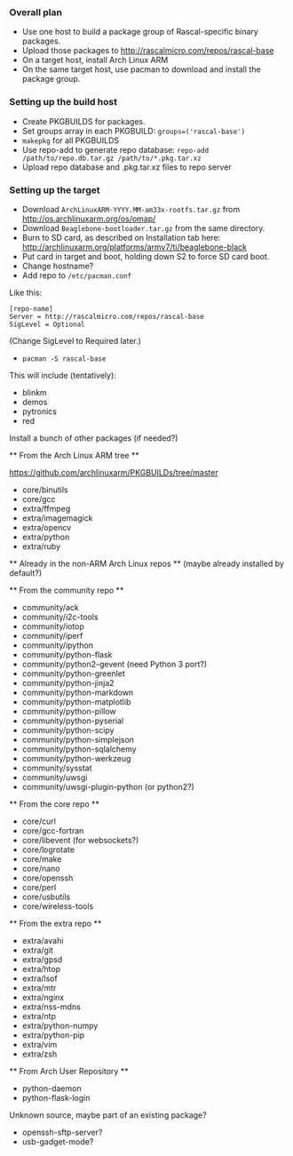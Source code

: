 ### Overall plan ###

* Use one host to build a package group of Rascal-specific binary packages.
* Upload those packages to http://rascalmicro.com/repos/rascal-base
* On a target host, install Arch Linux ARM
* On the same target host, use pacman to download and install the package group.

### Setting up the build host ###

* Create PKGBUILDS for packages.
* Set groups array in each PKGBUILD: `groups=('rascal-base')`
* `makepkg` for all PKGBUILDS
* Use repo-add to generate repo database: `repo-add /path/to/repo.db.tar.gz /path/to/*.pkg.tar.xz`
* Upload repo database and .pkg.tar.xz files to repo server

### Setting up the target ###

* Download `ArchLinuxARM-YYYY.MM-am33x-rootfs.tar.gz` from http://os.archlinuxarm.org/os/omap/
* Download `Beaglebone-bootloader.tar.gz` from the same directory.
* Burn to SD card, as described on Installation tab here: http://archlinuxarm.org/platforms/armv7/ti/beaglebone-black
* Put card in target and boot, holding down S2 to force SD card boot.
* Change hostname?
* Add repo to `/etc/pacman.conf`

Like this:

    [repo-name]
    Server = http://rascalmicro.com/repos/rascal-base
    SigLevel = Optional

(Change SigLevel to Required later.)

* `pacman -S rascal-base`

This will include (tentatively):
* blinkm
* demos
* pytronics
* red

Install a bunch of other packages (if needed?)

** From the Arch Linux ARM tree **

https://github.com/archlinuxarm/PKGBUILDs/tree/master

* core/binutils
* core/gcc
* extra/ffmpeg
* extra/imagemagick
* extra/opencv
* extra/python
* extra/ruby
 
** Already in the non-ARM Arch Linux repos ** (maybe already installed by default?)

** From the community repo **
* community/ack
* community/i2c-tools
* community/iotop
* community/iperf
* community/ipython
* community/python-flask
* community/python2-gevent (need Python 3 port?)
* community/python-greenlet
* community/python-jinja2
* community/python-markdown
* community/python-matplotlib
* community/python-pillow
* community/python-pyserial
* community/python-scipy
* community/python-simplejson
* community/python-sqlalchemy
* community/python-werkzeug
* community/sysstat
* community/uwsgi
* community/uwsgi-plugin-python (or python2?)

** From the core repo **
* core/curl
* core/gcc-fortran
* core/libevent (for websockets?)
* core/logrotate
* core/make
* core/nano
* core/openssh
* core/perl
* core/usbutils
* core/wireless-tools

** From the extra repo **
* extra/avahi
* extra/git
* extra/gpsd
* extra/htop
* extra/lsof
* extra/mtr
* extra/nginx
* extra/nss-mdns
* extra/ntp
* extra/python-numpy
* extra/python-pip
* extra/vim
* extra/zsh

** From Arch User Repository **
* python-daemon
* python-flask-login

Unknown source, maybe part of an existing package?

* openssh-sftp-server?
* usb-gadget-mode?
